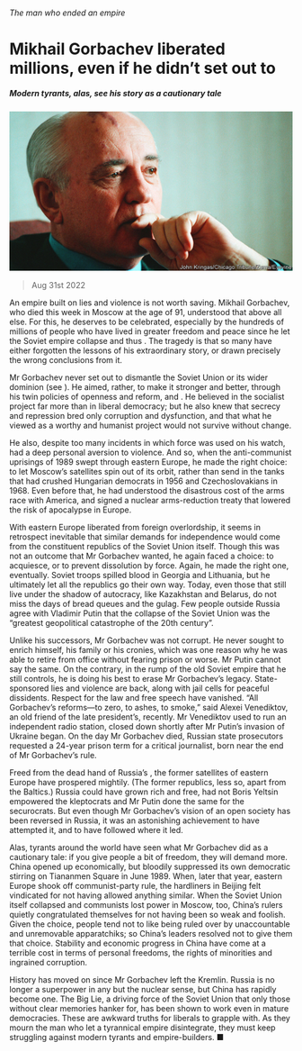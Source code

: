 ###### The man who ended an empire

# Mikhail Gorbachev liberated millions, even if he didn’t set out to 

##### Modern tyrants, alas, see his story as a cautionary tale 

![image](images/20220903_LDP001.jpg) 

> Aug 31st 2022 

An empire built on lies and violence is not worth saving. Mikhail Gorbachev, who died this week in Moscow at the age of 91, understood that above all else. For this, he deserves to be celebrated, especially by the hundreds of millions of people who have lived in greater freedom and peace since he let the Soviet empire collapse and thus . The tragedy is that so many have either forgotten the lessons of his extraordinary story, or drawn precisely the wrong conclusions from it. 

Mr Gorbachev never set out to dismantle the Soviet Union or its wider dominion (see ). He aimed, rather, to make it stronger and better, through his twin policies of openness and reform, and . He believed in the socialist project far more than in liberal democracy; but he also knew that secrecy and repression bred only corruption and dysfunction, and that what he viewed as a worthy and humanist project would not survive without change.

He also, despite too many incidents in which force was used on his watch, had a deep personal aversion to violence. And so, when the anti-communist uprisings of 1989 swept through eastern Europe, he made the right choice: to let Moscow’s satellites spin out of its orbit, rather than send in the tanks that had crushed Hungarian democrats in 1956 and Czechoslovakians in 1968. Even before that, he had understood the disastrous cost of the arms race with America, and signed a nuclear arms-reduction treaty that lowered the risk of apocalypse in Europe.

With eastern Europe liberated from foreign overlordship, it seems in retrospect inevitable that similar demands for independence would come from the constituent republics of the Soviet Union itself. Though this was not an outcome that Mr Gorbachev wanted, he again faced a choice: to acquiesce, or to prevent dissolution by force. Again, he made the right one, eventually. Soviet troops spilled blood in Georgia and Lithuania, but he ultimately let all the republics go their own way. Today, even those that still live under the shadow of autocracy, like Kazakhstan and Belarus, do not miss the days of bread queues and the gulag. Few people outside Russia agree with Vladimir Putin that the collapse of the Soviet Union was the “greatest geopolitical catastrophe of the 20th century”.

Unlike his successors, Mr Gorbachev was not corrupt. He never sought to enrich himself, his family or his cronies, which was one reason why he was able to retire from office without fearing prison or worse. Mr Putin cannot say the same. On the contrary, in the rump of the old Soviet empire that he still controls, he is doing his best to erase Mr Gorbachev’s legacy. State-sponsored lies and violence are back, along with jail cells for peaceful dissidents. Respect for the law and free speech have vanished. “All Gorbachev’s reforms—to zero, to ashes, to smoke,” said Alexei Venediktov, an old friend of the late president’s, recently. Mr Venediktov used to run an independent radio station, closed down shortly after Mr Putin’s invasion of Ukraine began. On the day Mr Gorbachev died, Russian state prosecutors requested a 24-year prison term for a critical journalist, born near the end of Mr Gorbachev’s rule.

Freed from the dead hand of Russia’s , the former satellites of eastern Europe have prospered mightily. (The former republics, less so, apart from the Baltics.) Russia could have grown rich and free, had not Boris Yeltsin empowered the kleptocrats and Mr Putin done the same for the securocrats. But even though Mr Gorbachev’s vision of an open society has been reversed in Russia, it was an astonishing achievement to have attempted it, and to have followed where it led.

Alas, tyrants around the world have seen what Mr Gorbachev did as a cautionary tale: if you give people a bit of freedom, they will demand more. China opened up economically, but bloodily suppressed its own democratic stirring on Tiananmen Square in June 1989. When, later that year, eastern Europe shook off communist-party rule, the hardliners in Beijing felt vindicated for not having allowed anything similar. When the Soviet Union itself collapsed and communists lost power in Moscow, too, China’s rulers quietly congratulated themselves for not having been so weak and foolish. Given the choice, people tend not to like being ruled over by unaccountable and unremovable apparatchiks; so China’s leaders resolved not to give them that choice. Stability and economic progress in China have come at a terrible cost in terms of personal freedoms, the rights of minorities and ingrained corruption. 

History has moved on since Mr Gorbachev left the Kremlin. Russia is no longer a superpower in any but the nuclear sense, but China has rapidly become one. The Big Lie, a driving force of the Soviet Union that only those without clear memories hanker for, has been shown to work even in mature democracies. These are awkward truths for liberals to grapple with. As they mourn the man who let a tyrannical empire disintegrate, they must keep struggling against modern tyrants and empire-builders. ■

